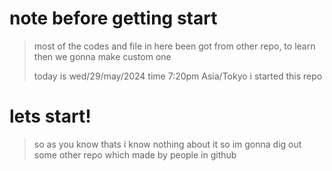 # note before getting start
> most of the codes and file in here been got from other repo, to learn then we gonna make custom one
> 
> today is wed/29/may/2024 time 7:20pm Asia/Tokyo i started this repo

# lets start!
> so as you know thats i know nothing about it so im gonna dig out some other repo which made by people in github
